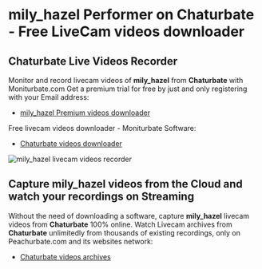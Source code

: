 # mily_hazel Performer on Chaturbate - Free LiveCam videos downloader

## Chaturbate Live Videos Recorder

Monitor and record livecam videos of **mily_hazel** from **Chaturbate** with Moniturbate.com
Get a premium trial for free by just and only registering with your Email address:
* [mily_hazel Premium videos downloader](https://moniturbate.com/request-demo-licence-key.html)

Free livecam videos downloader - Moniturbate Software:
* [Chaturbate videos downloader](https://moniturbate.com/moniturbate-download-software.html)

![mily_hazel livecam videos recorder](https://peachurnet.com/templates/moniturbate-software.png)


## Capture mily_hazel videos from the Cloud and watch your recordings on Streaming

Without the need of downloading a software, capture **mily_hazel** livecam videos from **Chaturbate** 100% online.
Watch Livecam archives from **Chaturbate** unlimitedly from thousands of existing recordings, only on Peachurbate.com and its websites network:
* [Chaturbate videos archives](https://peachurnet.com/)